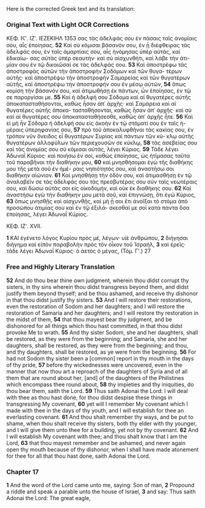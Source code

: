 Here is the corrected Greek text and its translation:

### Original Text with Light OCR Corrections

ΚΕΦ. ΙϚʹ. ΙΖʹ.                     ΙΕΖΕΚΙΗΛ                  1353
σας τὰς ἀδελφάς σου ἐν πάσαις ταῖς ἀνομίαις σου, αἷς ἐποίησας.
**52** Καὶ σὺ κόμισαι βάσανόν σου, ἐν ᾗ διέφθειρας τὰς ἀδελφάς σου,
ἐν ταῖς ἁμαρτίαις σου, αἷς ἠνόμησας ὑπὲρ αὐτάς, καὶ ἐδικαίω-
σας αὐτὰς ὑπὲρ σεαυτήν· καὶ σὺ αἰσχυνθήτι, καὶ λάβε τὴν ἀτι-
μίαν σου ἐν τῷ δικαιῶσαί σε τὰς ἀδελφάς σου.
**53** Καὶ ἀποστρέφω τὰς ἀποστροφὰς αὐτῶν τὴν ἀποστροφὴν Σοδόμων καὶ τῶν θυγα-
τέρων αὐτῆς· καὶ ἀποστρέψω τὴν ἀποστροφὴν Σαμαρείας καὶ
τῶν θυγατέρων αὐτῆς, καὶ ἀποστρέψω τὴν ἀποστροφήν σου ἐν
μέσῳ αὐτῶν,
**54** ὅπως κομίση τὴν βάσανόν σου, καὶ ἀτιμωθήσῃ ἐκ
πάντων, ὧν ἐποίησας, ἐν τῷ σε παροργίσαι με.
**55** Καὶ ἡ ἀδελφή σου Σόδομα καὶ αἱ θυγατέρες αὐτῆς ἀποκατασταθήσονται, καθὼς
ἦσαν ἀπ᾿ ἀρχῆς· καὶ Σαμάρεια καὶ αἱ θυγατέρες αὐτῆς ἀποκα-
τασταθήσονται, καθὼς ἦσαν ἀπ᾿ ἀρχῆς· καὶ σὺ καὶ αἱ θυγατέρες
σου ἀποκατασταθήσεσθε, καθὼς ἀπ᾿ ἀρχῆς ἦτε.
**56** Καὶ εἰ μὴ ἦν Σόδομα ἡ ἀδελφή σου εἰς ἀκοὴν ἐν τῷ στόματί σου ἐν ταῖς ἡ-
μέραις ὑπερηφανίας σου,
**57** πρὸ τοῦ ἀποκαλυφθῆναι τὰς κακίας σου, ἐν τρόπον νῦν ὄνειδος εἶ θυγατέρων Συρίας καὶ πάντων τῶν κύ-
κλῳ αὐτῆς θυγατέρων ἀλλοφύλων τῶν περιεχουσῶν σε κύκλῳ,
**58** τὰς ἀσεβείας σου καὶ τὰς ἀνομίας σου σὺ κόμισαι αὐτάς, λέγει Κύριος.
**59** Τάδε λέγει Ἀδωναΐ Κύριος· καὶ ποιήσω ἐν σοί, καθὼς ἐποίησας, ὡς ἠτίμασας ταῦτα τοῦ παραβῆναι τὴν διαθήκην μου,
**60** καὶ μνησθήσομαι ἐγὼ τῆς διαθήκης μου τῆς μετὰ σοῦ ἐν ἡμέ-
ραις νηπιότητός σου, καὶ ἀναστήσω σοι διαθήκην αἰώνιον.
**61** Καὶ μνησθήσῃ τὴν ὁδόν σου, καὶ ἀτιμασθήσῃ ἐν τῷ ἀναλαβεῖν σε τὰς
ἀδελφάς σου τὰς πρεσβυτέρας σου σὺν ταῖς νεωτέραις σου, καὶ
δώσω αὐτάς σοι εἰς οἰκοδομήν, καὶ οὐκ ἐκ διαθήκης σου.
**62** Καὶ ἀναστήσω ἐγὼ τὴν διαθήκην μου μετὰ σοῦ, καὶ ἐπιγνώσῃ, ὅτι
ἐγὼ Κύριος,
**63** ὅπως μνησθῇς καὶ αἰσχυνθῇς, καὶ μὴ ᾖ σοι ἔτι ἀνοῖξαι τὸ στόμα ἀπὸ προσώπου ἀτιμίας σου καὶ ἐν τῷ ἐξιλά-
σκεσθαί με σοὶ κατὰ πάντα ὅσα ἐποίησας, λέγει Ἀδωναΐ Κύριος.

ΚΕΦ. ΙΖʹ. XVII.

**1** ΚΑΙ ἐγένετο λόγος Κυρίου πρὸς μέ, λέγων· υἱὲ ἀνθρώπου,
**2** διήγησαι διήγημα καὶ εἰπὸν παραβολὴν πρὸς τὸν οἶκον τοῦ Ἰσραήλ,
**3** καὶ ἐρεῖς· τάδε λέγει Ἀδωναΐ Κύριος· ὁ ἀετὸς ὁ μέγας,
(Τόμ. Γʹ.)                                        27

### Free and Highly Literary Translation

**52** And do thou bear thine own judgment, wherein thou didst corrupt thy sisters, in thy sins wherein thou didst transgress beyond them, and didst justify them beyond thyself; and be thou ashamed, and receive thy dishonor in that thou didst justify thy sisters.
**53** And I will restore their restorations, even the restoration of Sodom and her daughters; and I will restore the restoration of Samaria and her daughters; and I will restore thy restoration in the midst of them,
**54** that thou mayest bear thy judgment, and be dishonored for all things which thou hast committed, in that thou didst provoke Me to wrath.
**55** And thy sister Sodom, she and her daughters, shall be restored, as they were from the beginning; and Samaria, she and her daughters, shall be restored, as they were from the beginning; and thou, and thy daughters, shall be restored, as ye were from the beginning.
**56** For had not Sodom thy sister been a [common] report in thy mouth in the days of thy pride,
**57** before thy wickednesses were uncovered, even in the manner that now thou art a reproach of the daughters of Syria and of all them that are round about her, [and] of the daughters of the Philistines which encompass thee round about,
**58** thy impieties and thy iniquities, do thou bear them, saith the Lord.
**59** Thus saith Adonai the Lord: I will deal with thee as thou hast done, for thou didst despise these things in transgressing My covenant,
**60** yet will I remember My covenant which I made with thee in the days of thy youth, and I will establish for thee an everlasting covenant.
**61** And thou shalt remember thy ways, and be put to shame, when thou shalt receive thy sisters, both thy elder with thy younger, and I will give them unto thee for a building, yet not by thy covenant.
**62** And I will establish My covenant with thee; and thou shalt know that I am the Lord,
**63** that thou mayest remember and be ashamed, and never again open thy mouth because of thy dishonor, when I shall have made atonement for thee for all that thou hast done, saith Adonai the Lord.

### Chapter 17

**1** And the word of the Lord came unto me, saying: Son of man,
**2** Propound a riddle and speak a parable unto the house of Israel,
**3** and say: Thus saith Adonai the Lord: The great eagle,